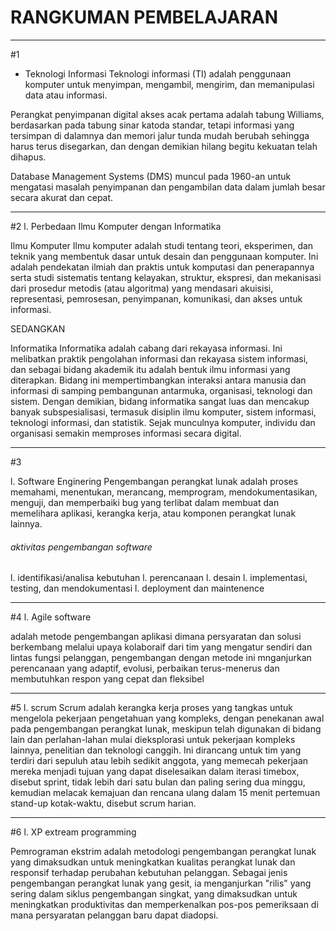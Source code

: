 # RANGKUMAN PEMBELAJARAN
--------------------------

#1
* Teknologi Informasi
Teknologi informasi (TI) adalah penggunaan komputer untuk menyimpan, mengambil, mengirim, dan memanipulasi data atau informasi.

Perangkat penyimpanan digital akses acak pertama adalah tabung Williams, berdasarkan pada tabung sinar katoda standar, tetapi informasi yang tersimpan di dalamnya dan memori jalur tunda mudah berubah sehingga harus terus disegarkan, dan dengan demikian hilang begitu kekuatan telah dihapus.

Database Management Systems (DMS) muncul pada 1960-an untuk mengatasi masalah penyimpanan dan pengambilan data dalam jumlah besar secara akurat dan cepat.

---------------------------

#2
l. Perbedaan Ilmu Komputer dengan Informatika 

Ilmu Komputer
Ilmu komputer adalah studi tentang teori, eksperimen, dan teknik yang membentuk dasar untuk desain dan penggunaan komputer. Ini adalah pendekatan ilmiah dan praktis untuk komputasi dan penerapannya serta studi sistematis tentang kelayakan, struktur, ekspresi, dan mekanisasi dari prosedur metodis (atau algoritma) yang mendasari akuisisi, representasi, pemrosesan, penyimpanan, komunikasi, dan akses untuk informasi. 

SEDANGKAN

Informatika
Informatika adalah cabang dari rekayasa informasi. Ini melibatkan praktik pengolahan informasi dan rekayasa sistem informasi, dan sebagai bidang akademik itu adalah bentuk ilmu informasi yang diterapkan. Bidang ini mempertimbangkan interaksi antara manusia dan informasi di samping pembangunan antarmuka, organisasi, teknologi dan sistem. Dengan demikian, bidang informatika sangat luas dan mencakup banyak subspesialisasi, termasuk disiplin ilmu komputer, sistem informasi, teknologi informasi, dan statistik. Sejak munculnya komputer, individu dan organisasi semakin memproses informasi secara digital.

-----------------------------

#3

l. Software Enginering
Pengembangan perangkat lunak adalah proses memahami, menentukan, merancang, memprogram, mendokumentasikan, menguji, dan memperbaiki bug yang terlibat dalam membuat dan memelihara
aplikasi, kerangka kerja, atau komponen perangkat lunak lainnya.

###### aktivitas pengembangan software
l. identifikasi/analisa kebutuhan
l. perencanaan
l. desain
l. implementasi, testing, dan mendokumentasi
l. deployment dan maintenence


------------------------------

#4
l. Agile software

adalah metode pengembangan aplikasi dimana persyaratan dan solusi berkembang melalui upaya kolaboraif dari tim yang mengatur sendiri dan lintas fungsi pelanggan, pengembangan dengan metode ini mnganjurkan perencanaan yang adaptif, evolusi, perbaikan terus-menerus dan membutuhkan respon yang cepat dan fleksibel

------------------------------

#5
l. scrum
Scrum adalah kerangka kerja proses yang tangkas untuk mengelola pekerjaan pengetahuan yang kompleks, dengan penekanan awal pada pengembangan perangkat lunak, meskipun telah digunakan di bidang lain dan perlahan-lahan mulai dieksplorasi untuk pekerjaan kompleks lainnya, penelitian dan teknologi canggih. Ini dirancang untuk tim yang terdiri dari sepuluh atau lebih sedikit anggota, yang memecah pekerjaan mereka menjadi tujuan yang dapat diselesaikan dalam iterasi timebox, disebut sprint, tidak lebih dari satu bulan dan paling sering dua minggu, kemudian melacak kemajuan dan rencana ulang dalam 15 menit pertemuan stand-up kotak-waktu, disebut scrum harian.

------------------------------

#6
l. XP extream programming

Pemrograman ekstrim adalah metodologi pengembangan perangkat lunak yang dimaksudkan untuk meningkatkan kualitas perangkat lunak dan responsif terhadap perubahan kebutuhan pelanggan. Sebagai jenis pengembangan perangkat lunak yang gesit, ia menganjurkan "rilis" yang sering dalam siklus pengembangan singkat, yang dimaksudkan untuk meningkatkan produktivitas dan memperkenalkan pos-pos pemeriksaan di mana persyaratan pelanggan baru dapat diadopsi.

